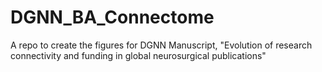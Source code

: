# DGNN_BA_Connectome
A repo to create the figures for DGNN Manuscript, "Evolution of research connectivity and funding in global neurosurgical publications"
